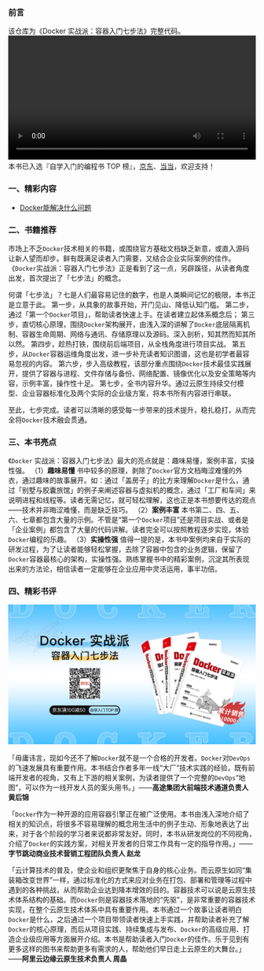 ### 前言
该仓库为《Docker 实战派：容器入门七步法》完整代码。
<video src="https://raw.githubusercontent.com/chenfengyanyu/my-web-accumulation/master/book/video.mp4" controls="controls" width="100%" height="">您的浏览器不支持播放该视频！</video>
本书已入选『自学入门的编程书 TOP 榜』，[京东](https://item.jd.com/13699932.html#none)、[当当](http://product.dangdang.com/29388559.html)，欢迎支持！

### 一、精彩内容
- [Docker能解决什么问题](#)



### 二、书籍推荐
市场上不乏`Docker`技术相关的书籍，或围绕官方基础文档缺乏新意，或直入源码让新人望而却步。鲜有既满足读者入门需要，又结合企业实际案例的佳作。
《`Docker`实战派：容器入门七步法》正是看到了这一点，另辟蹊径，从读者角度出发，首次提出了「七步法」的概念。

何谓「七步法」？七是人们最容易记住的数字，也是人类瞬间记忆的极限，本书正是立意于此。
第一步，从具象的故事开始，开门见山、降低认知门槛。
第二步，通过「第一个`Docker`项目」，帮助读者快速上手。在读者建立起体系概念后；
第三步，直切核心原理，围绕`Docker`架构展开，由浅入深的讲解了`Docker`底层隔离机制、容器生命周期、网络与通讯、存储原理以及源码。深入剖析，知其然而知其所以然。
第四步，趁热打铁，围绕前后端项目，从全栈角度进行项目实战。
第五步，从`Docker`容器运维角度出发，进一步补充读者知识图谱，这也是初学者最容易忽视的内容。
第六步，步入高级教程，该部分重点围绕`Docker`技术最佳实践展开，提供了容器与进程、文件存储与备份、网络配置、镜像优化以及安全策略等内容，示例丰富，操作性十足。
第七步，全书内容升华。通过云原生持续交付模型、企业容器标准化及两个实际的企业级方案，将本书所有内容进行串联。

至此，七步完成。读者可以清晰的感受每一步带来的技术提升，稳扎稳打，从而完全将`Docker`技术融会贯通。

### 三、本书亮点
《`Docker` 实战派：容器入门七步法》最大的亮点就是：趣味易懂，案例丰富，实操性强。
（1）**趣味易懂**
书中较多的原理，剥除了`Docker`官方文档晦涩难懂的外衣，通过趣味的故事展开。如：通过「盖房子」的比方来理解`Docker`是什么，通过「别墅与胶囊旅馆」的例子来阐述容器与虚拟机的概念，通过「工厂和车间」来说明进程和线程等。读者无需记忆，就可轻松理解，这也正是本书想要传达的观点——技术并非晦涩难懂，而是缺乏技巧。
（2）**案例丰富**
本书第二、四、五、六、七章都包含大量的示例。不管是“第一个`Docker`项目”还是项目实战、或者是「企业案例」都包含了大量的代码讲解。读者完全可以按照教程逐步实现，体验`Docker`编程的乐趣。
（3）**实操性强**
值得一提的是，本书中案例均来自于实际的研发过程，为了让读者能够轻松掌握，去除了容器中包含的业务逻辑，保留了`Docker`容器最核心的架构，实操性强。熟练掌握书中的精彩案例，沉淀其所表现出来的方法论，相信读者一定能够在企业应用中灵活运用，事半功倍。

### 四、精彩书评
![新书推荐](https://raw.githubusercontent.com/chenfengyanyu/my-web-accumulation/master/book/info.png)

「毋庸讳言，现如今还不了解`Docker`就不是一个合格的开发者。`Docker`对`DevOps`的飞速发展具有重要作用。本书结合作者多年一线“大厂”技术实践的经验，既有前端开发者的视角，又有上下游的相关案例，为读者提供了一个完整的`DevOps`“地图”，可以作为一线开发人员的案头用书。」——**高途集团大前端技术通道负责人 黄后锦**

「`Docker`作为一种开源的应用容器引擎正在被广泛使用。本书由浅入深地介绍了相关的知识点，将很多不容易理解的概念用生活中的例子生动、形象地表达了出来，对于各个阶段的学习者来说都非常友好。同时，本书从研发岗位的不同视角，介绍了`Docker`的实践方案，对相关开发者的日常工作具有一定的指导作用。」——**字节跳动商业技术营销工程团队负责人 赵龙**

「云计算技术的普及，使企业和组织更聚焦于自身的核心业务。而云原生如同“集装箱改变世界”一样，通过标准化的方式来应对业务在打包、部署和管理等过程中遇到的各种挑战，从而帮助企业达到降本增效的目的。容器技术可以说是云原生技术体系结构的基础。而`Docker`则是容器技术落地的“先驱”，是非常重要的容器技术实现，在整个云原生技术体系中具有重要作用。本书通过一个故事让读者明白`Docker`是什么，之后通过一个项目带领读者快速上手实践，并帮助读者补充了解`Docker`的核心原理，而后从项目实践、持续集成与发布、`Docker`的高级应用、打造企业级应用等方面展开介绍。本书是帮助读者入门`Docker`的佳作。乐于见到有更多这样的图书来帮助更多有需求的人，帮助他们早日走上云原生的大舞台。」——**阿里云边缘云原生技术负责人 周晶**

